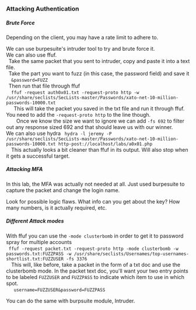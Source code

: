 ### Attacking Authentication

##### Brute Force

Depending on the client, you may have a rate limit to adhere to.

We can use burpesuite's intruder tool to try and brute force it.  
We can also use ffuf.  
&ensp;Take the same packet that you sent to intruder, copy and paste it into a text file.  
&ensp;Take the part you want to fuzz (in this case, the password field) and save it  
&ensp;&ensp;`&password=FUZZ`  
&ensp;Then run that file through ffuf  
&ensp;&ensp;`ffuf -request auth0x01.txt -request-proto http -w /usr/share/seclists/SecLists-master/Passwords/xato-net-10-million-passwords-10000.txt`  
&ensp;&ensp;&ensp;This  will take the packet you saved in the txt file and run it through ffuf.  You need to add the `-request-proto http` to the line though.  
&ensp;&ensp;&ensp;&ensp;Once we know the size we want to ignore we can add `-fs 692` to filter out any response sized 692 and that should leave us with our winner.  
We can also use hydra
&ensp;`hydra -l jeremy -P /usr/share/seclists/SecLists-master/Passwords/xato-net-10-million-passwords-10000.txt http-post://localhost/labs/a0x01.php`  
&ensp;&ensp;This actually looks a bit cleaner than ffuf in its output.  Will also stop when it gets a successful target.  


##### Attacking MFA

In this lab, the MFA was actually not needed at all.  Just used burpesuite to capture the packet and change the login name.

Look for possible logic flaws.  What info can you get about the key?  How many numbers, is it actually required, etc.

##### Different Attack modes

With ffuf you can use the `-mode clusterbomb` in order to get it to password spray for multiple accounts  
&ensp;`ffuf -request packet.txt -request-proto http -mode clusterbomb -w passwords.txt:FUZZPASS -w /usr/share/seclists/Usernames/top-usernames-shortlist.txt:FUZZUSER -fs 3376`  
&ensp;&ensp;This will, like before, take a packet in the form of a txt doc and use the clusterbomb mode.  In the packet text doc, you'll want your two entry points to be labeled `FUZZUSER` and `FUZZPASS` to indicate which item to use in which spot.  
&ensp;&ensp;&ensp;`username=FUZZUSER&password=FUZZPASS`   

You can do the same with burpsuite module, Intruder.  